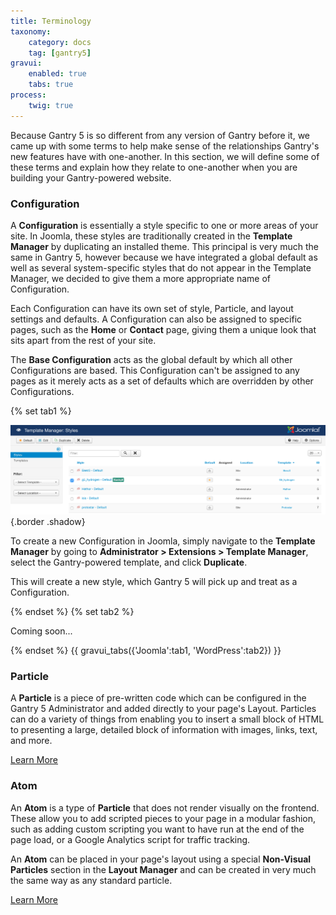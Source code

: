 ```yaml
---
title: Terminology
taxonomy:
    category: docs
    tag: [gantry5]
gravui:
    enabled: true
    tabs: true
process:
    twig: true
---
```


Because Gantry 5 is so different from any version of Gantry before it, we came up with some terms to help make sense of the relationships Gantry's new features have with one-another. In this section, we will define some of these terms and explain how they relate to one-another when you are building your Gantry-powered website.

### Configuration

A **Configuration** is essentially a style specific to one or more areas of your site. In Joomla, these styles are traditionally created in the **Template Manager** by duplicating an installed theme. This principal is very much the same in Gantry 5, however because we have integrated a global default as well as several system-specific styles that do not appear in the Template Manager, we decided to give them a more appropriate name of Configuration.

Each Configuration can have its own set of style, Particle, and layout settings and defaults. A Configuration can also be assigned to specific pages, such as the **Home** or **Contact** page, giving them a unique look that sits apart from the rest of your site.

The **Base Configuration** acts as the global default by which all other Configurations are based. This Configuration can't be assigned to any pages as it merely acts as a set of defaults which are overridden by other Configurations.

{% set tab1 %}

![Creating a Configuration](getting_started_3.png) {.border .shadow}

To create a new Configuration in Joomla, simply navigate to the **Template Manager** by going to **Administrator > Extensions > Template Manager**, select the Gantry-powered template, and click **Duplicate**.

This will create a new style, which Gantry 5 will pick up and treat as a Configuration.

{% endset %}
{% set tab2 %}

Coming soon...

{% endset %}
{{ gravui_tabs({'Joomla':tab1, 'WordPress':tab2}) }}

### Particle

A **Particle** is a piece of pre-written code which can be configured in the Gantry 5 Administrator and added directly to your page's Layout. Particles can do a variety of things from enabling you to insert a small block of HTML to presenting a large, detailed block of information with images, links, text, and more.

<a href="../particles/particles" class="button"><i class="fa fa-fw fa-graduation-cap"></i> Learn More</a>

### Atom

An **Atom** is a type of **Particle** that does not render visually on the frontend. These allow you to add scripted pieces to your page in a modular fashion, such as adding custom scripting you want to have run at the end of the page load, or a Google Analytics script for traffic tracking.

An **Atom** can be placed in your page's layout using a special **Non-Visual Particles** section in the **Layout Manager** and can be created in very much the same way as any standard particle.

<a href="../particles/particles#atoms" class="button"><i class="fa fa-fw fa-graduation-cap"></i> Learn More</a>